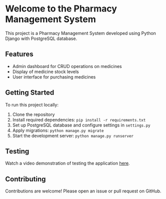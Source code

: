 <!DOCTYPE html>
<html lang="en">
<head>
    <meta charset="UTF-8">
    <meta name="viewport" content="width=device-width, initial-scale=1.0">
</head>
<body>
    <h1>Welcome to the Pharmacy Management System</h1>
    <p>This project is a Pharmacy Management System developed using Python Django with PostgreSQL database.</p>
    <h2>Features</h2>
    <ul>
        <li>Admin dashboard for CRUD operations on medicines</li>
        <li>Display of medicine stock levels</li>
        <li>User interface for purchasing medicines</li>
    </ul>
    <h2>Getting Started</h2>
    <p>To run this project locally:</p>
    <ol>
        <li>Clone the repository</li>
        <li>Install required dependencies: <code>pip install -r requirements.txt</code></li>
        <li>Set up PostgreSQL database and configure settings in <code>settings.py</code></li>
        <li>Apply migrations: <code>python manage.py migrate</code></li>
        <li>Start the development server: <code>python manage.py runserver</code></li>
    </ol>
    <h2>Testing</h2>
    <p>Watch a video demonstration of testing the application <a href="https://drive.google.com/drive/folders/1fobgW-p6Q-dnJ5hmet0gpG6sqgzjsySJ">here</a>.</p>
    <h2>Contributing</h2>
    <p>Contributions are welcome! Please open an issue or pull request on GitHub.</p>
</body>
</html>
